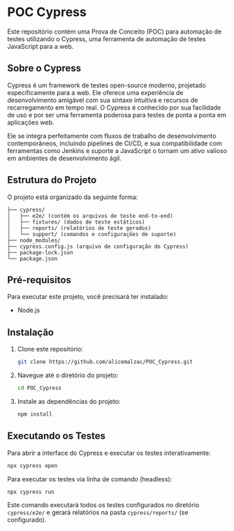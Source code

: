 # POC Cypress

Este repositório contém uma Prova de Conceito (POC) para automação de testes utilizando o Cypress, uma ferramenta de automação de testes JavaScript para a web.

## Sobre o Cypress

Cypress é um framework de testes open-source moderno, projetado especificamente para a web. Ele oferece uma experiência de desenvolvimento amigável com sua sintaxe intuitiva e recursos de recarregamento em tempo real. O Cypress é conhecido por sua facilidade de uso e por ser uma ferramenta poderosa para testes de ponta a ponta em aplicações web.

Ele se integra perfeitamente com fluxos de trabalho de desenvolvimento contemporâneos, incluindo pipelines de CI/CD, e sua compatibilidade com ferramentas como Jenkins e suporte a JavaScript o tornam um ativo valioso em ambientes de desenvolvimento ágil.

## Estrutura do Projeto

O projeto está organizado da seguinte forma:

```
├── cypress/
│   ├── e2e/ (contém os arquivos de teste end-to-end)
│   ├── fixtures/ (dados de teste estáticos)
│   ├── reports/ (relatórios de teste gerados)
│   └── support/ (comandos e configurações de suporte)
├── node_modules/
├── cypress.config.js (arquivo de configuração do Cypress)
├── package-lock.json
└── package.json
```

## Pré-requisitos

Para executar este projeto, você precisará ter instalado:

*   Node.js

## Instalação

1.  Clone este repositório:

    ```bash
    git clone https://github.com/alicemalzac/POC_Cypress.git
    ```

2.  Navegue até o diretório do projeto:

    ```bash
    cd POC_Cypress
    ```

3.  Instale as dependências do projeto:

    ```bash
    npm install
    ```

## Executando os Testes

Para abrir a interface do Cypress e executar os testes interativamente:

```bash
npx cypress open
```

Para executar os testes via linha de comando (headless):

```bash
npx cypress run
```

Este comando executará todos os testes configurados no diretório `cypress/e2e/` e gerará relatórios na pasta `cypress/reports/` (se configurado).


